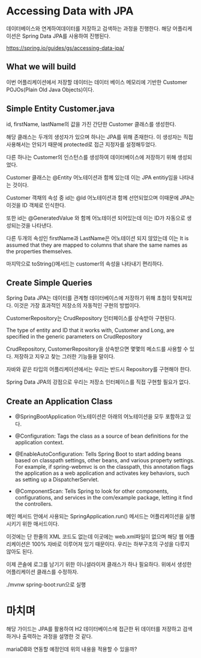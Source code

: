 # Accessing Data with JPA

데이터베이스와 연계하여데이터를 저장하고 검색하는 과정을 진행한다.
해당 어플리케이션은 Spring Data JPA를 사용하여 진행된다.

https://spring.io/guides/gs/accessing-data-jpa/

## What we will build

이번 어플리케이션에서 저장할 데이터는 데이터 베이스 메모리에 기반한 Customer POJOs(Plain Old Java Objects)이다.

## Simple Entity Customer.java

id, firstName, lastName의 값을 가진 간단한 Customer 클래스를 생성한다.

해당 클래스는 두개의 생성자가 있으며 하나는 JPA를 위해 존재한다. 이 생성자는 직접 사용해서는 안되기 때문에 protected로 접근 지정자를 설정해두었다.

다른 하나는 Customer의 인스턴스를 생성하여 데이터베이스에 저장하기 위해 생성되었다. 

Customer 클래스는 @Entity 어노테이션과 함께 있는데 이는 JPA entitiy임을 나타내는 것이다.  

Customer 객채의 속성 중 id는 @Id 어노테이션과 함께 선언되었으며 이때문에 JPA는 이것을 ID 객체로 인식한다.

또한 id는 @GeneratedValue 와 함께 어노테이션 되어있는데 이는 ID가 자동으로 생성되는것을 나타낸다.

다른 두개의 속성인 firstName과 LastName은 어노테이션 되지 않았는데 이는  It is assumed that they are mapped to columns that share the same names as the properties themselves.

마지막으로 toString()메서드는 customer의 속성을 나타내기 편리하다.

## Create Simple Queries

Spring Data JPA는 데이터를 관계형 데이터베이스에 저장하기 위해 초첨이 맞춰져있다. 이것은 가장 효과적인 저장소의 자동적인 구현의 방법이다.

CustomerRepository는 CrudRepository 인터페이스를 상속받아 구현된다.  

The type of entity and ID that it works with, Customer and Long, are specified in the generic parameters on CrudRepository  

CrudRepository, CustomerRepository을 상속받으면 몇몇의 메소드를 사용할 수 있다. 저장하고 지우고 찾는 그러한 기능들을 말이다.

자바와 같은 타입의 어플리케이션에서는 우리는 반드시 Repository를 구현해야 한다.  

Spring Data JPA의 강점으로 우리는 저장소 인터페이스를 직접 구현할 필요가 없다. 

## Create an Application Class

- @SpringBootApplication 어노테이션은 아래의 어노테이션을 모두 포함하고 있다.

- @Configuration: Tags the class as a source of bean definitions for the application context.

- @EnableAutoConfiguration: Tells Spring Boot to start adding beans based on classpath settings, other beans, and various property settings. For example, if spring-webmvc is on the classpath, this annotation flags the application as a web application and activates key behaviors, such as setting up a DispatcherServlet.

- @ComponentScan: Tells Spring to look for other components, configurations, and services in the com/example package, letting it find the controllers.

메인 메서드 안에서 사용되는 SpringApplication.run() 메서드는 어플리케이션을 실행시키기 위한 매서드이다.

이것에는 단 한줄의 XML 코드도 없는데 이곳에는 web.xml파일이 없으며 해당 웹 어플리케이션은 100% 자바로 이루어져 있기 때문이다. 우리는 하부구조의 구성을 다루지 않아도 된다.

이제 콘솔에 로그를 남기기 위한 이니셜라이져 클래스가 하나 필요하다. 위에서 생성한 어플리케이션 클래스를 수정하자.

./mvnw spring-boot:run으로 실행

# 마치며

해당 가이드는 JPA를 활용하여 H2 데이터베이스에 접근한 뒤 데이터를 저장하고 검색하거나 출력하는 과정을 설명한 것 같다.  

mariaDB와 연동할 예정인데 위의 내용을 적용할 수 있을까?